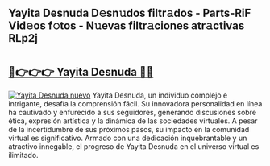 ## Yayita Desnuda D𝚎sn𝚞dos filtr𝚊dos - Parts-RiF Vid𝚎os f𝚘tos - N𝚞evas filtr𝚊ciones atr𝚊ctivas RLp2j

# <h2><a href="http://mbay2r.tromn.icu/?c=Yayita+Desnuda">🔗👉👉👉 Yayita Desnuda 🔗🔗</a></h2>

[![Yayita Desnuda nuevo](https://i.imgur.com/pEAQMta.gif)](http://mbay2r.tromn.icu/?c=Yayita+Desnuda)
Yayita Desnuda, un individuo complejo e intrigante, desafía la comprensión fácil. Su innovadora personalidad en línea ha cautivado y enfurecido a sus seguidores, generando discusiones sobre ética, expresión artística y la dinámica de las sociedades virtuales. A pesar de la incertidumbre de sus próximos pasos, su impacto en la comunidad virtual es significativo. Armado con una dedicación inquebrantable y un atractivo innegable, el progreso de Yayita Desnuda en el universo virtual es ilimitado.
